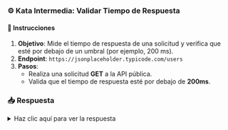 ### **⚙️ Kata Intermedia: Validar Tiempo de Respuesta**

#### 📑 Instrucciones

1. **Objetivo**: Mide el tiempo de respuesta de una solicitud y verifica que esté por debajo de un umbral (por ejemplo, 200 ms).
2. **Endpoint**: `https://jsonplaceholder.typicode.com/users`
3. **Pasos**:
   - Realiza una solicitud **GET** a la API pública.
   - Valida que el tiempo de respuesta esté por debajo de **200ms**.

### 📥 Respuesta

<details>
  <summary>Haz clic aquí para ver la respuesta</summary>

```javascript
import http from 'k6/http';
import { check } from 'k6';

export default function () {
  const res = http.get('https://jsonplaceholder.typicode.com/users');
  check(res, {
    'status was 200': (r) => r.status === 200,
    'response time is less than 200ms': (r) => r.timings.duration < 200,
  });
}
```

</details>

